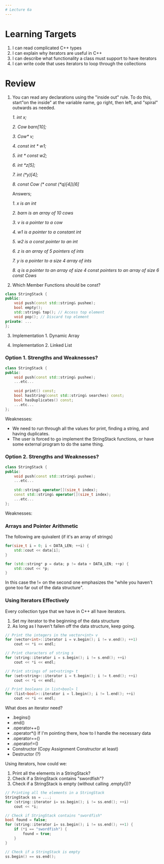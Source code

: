 ```yaml
---
# Lecture 6a
---
```

# Learning Targets
1. I can read complicated C++ types
2. I can explain why iterators are useful in C++
3. I can describe what functionality a class must support to have iterators
4. I can write code that uses iterators to loop through the collections

# Review
1. You can read any declarations using the "inside out" rule. To do this, start"on the inside" at the variable name, go right, then left, and "spiral" outwards as needed. 

	_1. int x;_
    
	_2. Cow barn[10];_
    
	_3. Cow* v;_
    
	_4. const int * w1;_
    
	_5. int * const w2;_
    
	_6. int *z[5];_
    
	_7. int (*y)[4];_
    
	_8. const Cow (* const (*q)[4])[6]_

	Answers;

	_1. x is an int_
    
	_2. barn is an array of 10 cows_
    
	_3. v is a pointer to a cow_
    
	_4. w1 is a pointer to a constant int_
    
	_5. w2 is a const pointer to an int_
    
	_6. z is an array of 5 pointers of ints_
    
	_7. y is a pointer to a size 4 array of ints_
    
	_8. q is a pointer to an array of size 4 const pointers to an array of size 6 const Cows_


2. Which Member Functions should be const?
```C++
class StringStack {
public:
    void push(const std::string& pushee);
    bool empty();
    std::string& top(); // Access top element
    void pop(); // Discard top element
private: ...
};
```
3. Implementation 1. Dynamic Array
 
4. Implementation 2. Linked List

### Option 1. Strengths and Weaknesses?
```C++
class StringStack {
public:
    void push(const std::string& pushee);
    ...etc...
    
    void print() const;
    bool hasString(const std::string& searches) const;
    bool hasDuplicates() const;
    ...etc...
};
```
Weaknesses:
* We need to run through all the values for print, finding a string, and having duplicates.
* The user is forced to go implement the StringStack functions, or have some
  external program to do the same thing. 
  
### Option 2. Strengths and Weaknesses?
```C++
class StringStack {
public:
    void push(const std::string& pushee);
    ...etc...
    
    std::string& operator[](size_t index);
    const std::string& operator[](size_t index);
    ...etc...
};
```
Weaknesses:

### Arrays and Pointer Arithmetic
The following are quivalent (if it's an array of strings)

```C++
for(size_t i = 0; i < DATA_LEN; ++i) {
    std::cout << data[i];
}

for (std::string* p = data; p != data + DATA_LEN; ++p) {
    std::cout << *p;
}
```
In this case the != on the second one emphasizes the "while you haven't gone
too far out of the data structure".

### Using Iterators Effectively
Every collection type that we have in C++ all have iterators.
1. Set my iterator to the beginning of the data structure
2. As long as I haven't fallen off the data structure, keep going.

```C++
// Print the integers in the vector<int> v
for (vector<int>::iterator i = v.begin(); i != v.end(); ++1)
    cout << *i << endl;

// Print characters of string s
for (string::iterator i = s.begin(); i != s.end(); ++i)
    cout << *i << endl;

// Print strings of set<string> t
for (set<string>::iterator i = t.begin(); i != t.end(); ++i)
    cout << *i << endl;

// Print booleans in list<bool> l
for (list<bool>::iterator i = l.begin(); i != l.end(); ++i)
    cout << *i << endl;
```

What does an iterator need?
* .begins()
* .end()
* .operator++()
* .operator*() If I'm pointing there, how to I handle the necessary data
* .operator==()
* .operator!=()
* Constructor (Copy Assignment Constructor at least)
* Destructor (?)

Using iterators, how could we:
1. Print all the elements in a StringStack?
2. Check if a StringStack contains "swordfish"?
3. Check if a StringStack is empty (without calling .empty())? 
   
```C++
// Printing all the elements in a StringStack
StringStack ss = ...;
for (string::iterator i= ss.begin(); i != ss.end(); ++i)
    cout << *i;

// Check if StringStack contains "swordfish"
bool found = false;
for (string::iterator i= ss.begin(); i != ss.end(); ++1) {
    if (*i == "swordfish") {
        found = true;
    }
}

// Check if a StringStack is empty
ss.begin() == ss.end();
```
